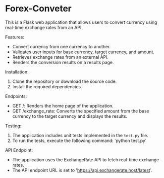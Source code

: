 # Forex-Conveter

This is a Flask web application that allows users to convert currency using real-time exchange rates from an API.

Features:
- Convert currency from one currency to another.
- Validates user inputs for base currency, target currency, and amount.
- Retrieves exchange rates from an external API.
- Renders the conversion results on a results page.

Installation:
1. Clone the repository or download the source code.
2. Install the required dependencies 

Endpoints:
- GET /: Renders the home page of the application.
- GET /exchange_rate: Converts the specified amount from the base currency to the target currency and displays the results.

Testing:
1. The application includes unit tests implemented in the `test.py` file.
2. To run the tests, execute the following command: 'python test.py'

API Endpoint:
- The application uses the ExchangeRate API to fetch real-time exchange rates.
- The API endpoint URL is set to 'https://api.exchangerate.host/latest'.

